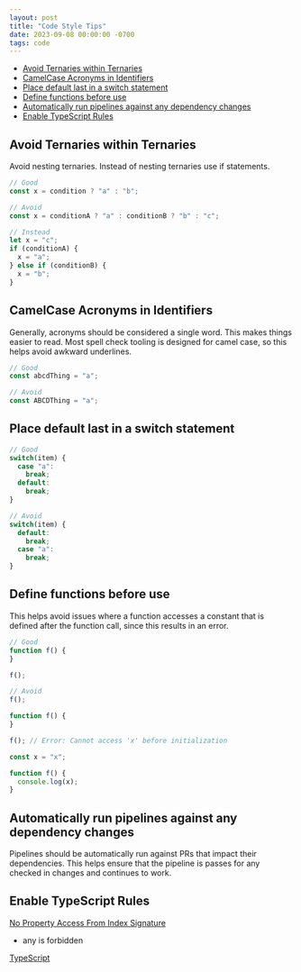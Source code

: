 ```yaml
---
layout: post
title: "Code Style Tips"
date: 2023-09-08 00:00:00 -0700
tags: code
---
```


- [Avoid Ternaries within Ternaries](#avoid-ternaries-within-ternaries)
- [CamelCase Acronyms in Identifiers](#camelcase-acronyms-in-identifiers)
- [Place default last in a switch statement](#place-default-last-in-a-switch-statement)
- [Define functions before use](#define-functions-before-use)
- [Automatically run pipelines against any dependency changes](#enable-typescript-rules)
- [Enable TypeScript Rules](#enable-typescript-rules)

## Avoid Ternaries within Ternaries

Avoid nesting ternaries. Instead of nesting ternaries use if statements.

```typescript
// Good
const x = condition ? "a" : "b";

```

```typescript
// Avoid
const x = conditionA ? "a" : conditionB ? "b" : "c";
```

```typescript
// Instead
let x = "c";
if (conditionA) {
  x = "a";
} else if (conditionB) {
  x = "b";
}
```

## CamelCase Acronyms in Identifiers

Generally, acronyms should be considered a single word. This makes things easier to read. Most spell check tooling is designed for camel case, so this helps avoid awkward underlines.

```typescript
// Good
const abcdThing = "a";
```

```typescript
// Avoid
const ABCDThing = "a";
```

## Place default last in a switch statement

```typescript
// Good
switch(item) {
  case "a":
    break;
  default:
    break;
}
```

```typescript
// Avoid
switch(item) {
  default:
    break;
  case "a":
    break;
}
```

## Define functions before use

This helps avoid issues where a function accesses a constant that is defined after the function call, since this results in an error.

```typescript
// Good
function f() {
}

f();
```

```typescript
// Avoid
f();

function f() {
}
```

```typescript
f(); // Error: Cannot access 'x' before initialization 

const x = "x";

function f() {
  console.log(x);
}
```


## Automatically run pipelines against any dependency changes

Pipelines should be automatically run against PRs that impact their dependencies. This helps ensure that the pipeline is passes for any checked in changes and continues to work.

## Enable TypeScript Rules

[No Property Access From Index Signature](https://www.typescriptlang.org/tsconfig#noPropertyAccessFromIndexSignature)

- any is forbidden

[TypeScript](https://typescript-eslint.io/rules/?supported-rules=recommended-typeInformation)